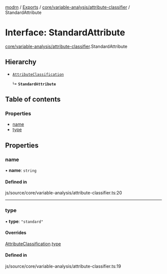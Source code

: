 [modrn](../README.md) / [Exports](../modules.md) / [core/variable-analysis/attribute-classifier](../modules/core_variable_analysis_attribute_classifier.md) / StandardAttribute

# Interface: StandardAttribute

[core/variable-analysis/attribute-classifier](../modules/core_variable_analysis_attribute_classifier.md).StandardAttribute

## Hierarchy

- [`AttributeClassification`](core_variable_analysis_attribute_classifier.AttributeClassification.md)

  ↳ **`StandardAttribute`**

## Table of contents

### Properties

- [name](core_variable_analysis_attribute_classifier.StandardAttribute.md#name)
- [type](core_variable_analysis_attribute_classifier.StandardAttribute.md#type)

## Properties

### name

• **name**: `string`

#### Defined in

js/source/core/variable-analysis/attribute-classifier.ts:20

___

### type

• **type**: ``"standard"``

#### Overrides

[AttributeClassification](core_variable_analysis_attribute_classifier.AttributeClassification.md).[type](core_variable_analysis_attribute_classifier.AttributeClassification.md#type)

#### Defined in

js/source/core/variable-analysis/attribute-classifier.ts:19
